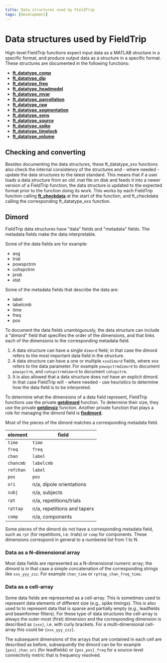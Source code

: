 ```yaml
---
title: Data structures used by FieldTrip
tags: [development]
---
```


# Data structures used by FieldTrip

High-level FieldTrip functions expect input data as a MATLAB structure in a specific format, and produce output data as a structure in a specific format. These structures are documented in the following functions:

- **[ft_datatype_comp](/reference/utilities/ft_datatype_comp)**
- **[ft_datatype_dip](/reference/utilities/ft_datatype_dip)**
- **[ft_datatype_freq](/reference/utilities/ft_datatype_freq)**
- **[ft_datatype_headmodel](/reference/utilities/ft_datatype_headmodel)**
- **[ft_datatype_mvar](/reference/utilities/ft_datatype_mvar)**
- **[ft_datatype_parcellation](/reference/utilities/ft_datatype_parcellation)**
- **[ft_datatype_raw](/reference/utilities/ft_datatype_raw)**
- **[ft_datatype_segmentation](/reference/utilities/ft_datatype_segmentation)**
- **[ft_datatype_sens](/reference/utilities/ft_datatype_sens)**
- **[ft_datatype_source](/reference/utilities/ft_datatype_source)**
- **[ft_datatype_spike](/reference/utilities/ft_datatype_spike)**
- **[ft_datatype_timelock](/reference/utilities/ft_datatype_timelock)**
- **[ft_datatype_volume](/reference/utilities/ft_datatype_volume)**

## Checking and converting

Besides documenting the data structures, these ft_datatype_xxx functions also check the internal consistency of the structures and - where needed - update the data structures to the latest standard. This means that if a user loads a data structure from an old .mat file on disk and feeds it into a newer version of a FieldTrip function, the data structure is updated to the expected format prior to the function doing its work. This works by each FieldTrip function calling **[ft_checkdata](/reference/ft_checkdata)** at the start of the function, and ft_checkdata calling the corresponding ft_datatype_xxx function.

## Dimord

FieldTrip data structures have "data" fields and "metadata" fields. The metadata fields make the data interpretable.

Some of the data fields are for example:

- avg
- trial
- powspctrm
- cohspctrm
- prob
- stat

Some of the metadata fields that describe the data are:

- label
- labelcmb
- time
- freq
- pos

To document the data fields unambiguously, the data structure can include  a "dimord" field that specifies the order of the dimensions, and that links each of the dimensions to the corresponding metadata field.

1. A data structure can have a single `dimord` field; in that case the dimord refers to the most important data field in the structure.
2. A data structure can have a one or multiple `xxxdimord` fields, where xxx refers to the data parameter. For example `powspctrmdimord` to document `powspctrm`, and `cohspctrmdimord` to document `cohspctrm`.
3. It is also allowed that a data structure does _not_ have an explicit dimord. In that case FieldTrip will - where needed - use heuristics to determine how the data field is to be interpreted.

To determine what the dimensions of a data field represent, FIeldTrip functions use the private **[getdimord](/reference/getdimord)** function. To determine their size, they use the private **[getdimsiz](/reference/private/getdimsiz)** function. Another private function that plays a role for managing the dimord field is **[fixdimord](/reference/private/fixdimord)**.

Most of the pieces of the dimord matches a corresponding metadata field.

| element   | field                       |
| --------- | --------------------------- |
| `time`    | `time`                      |
| `freq`    | `freq`                      |
| `chan`    | `label`                     |
| `chancmb` | `labelcmb`                  |
| `refchan` | `label`                     |
| `pos`     | `pos`                       |
| `ori`     | n/a, dipole orientations    |
| `subj`    | n/a, subjects               |
| `rpt`     | n/a, repetitions/trials     |
| `rpttap`  | n/a, repetitions and tapers |
| `comp`    | n/a, components             |

Some pieces of the dimord do not have a corresponding metadata field, such as `rpt` (for repetitions, i.e. trials) or `comp` for components. These dimensions correspond in general to a numbered list from 1 to N.

### Data as a N-dimensional array

Most data fields are represented as a N-dimensional numeric array; the dimord is in that case a simple concatenation of the corresponding strings like `xxx_yyy_zzz`. For example `chan_time` or `rpttap_chan_freq_time`.

### Data as a cell-array

Some data fields are represented as a cell-array. This is sometimes used to represent data elements of different size (e.g., spike timings). This is also used to to represent data that is sparse and partially empty (e.g., leadfields and beamformer filters). For these type of data structures the cell-array is always the outer-most (first) dimension and the corresponding dimension is described as `{xxx}`, i.e. with curly brackets. For a multi-dimensional cell-array this could be `{xxx_yyy_zzz}`.

The subsequent dimensions of the arrays that are contained in each cell are described as before, subsequently the dimord can be for example `{pos}_chan_ori` (for leadfields) or `{pos_pos}_freq` for a source-level connectivity metric that is frequency resolved.
